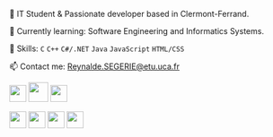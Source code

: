 🚀 IT Student & Passionate developer based in Clermont-Ferrand. 

🌱 Currently learning: Software Engineering and Informatics Systems.

💼 Skills: ``C`` ``C++`` ``C#/.NET`` ``Java`` ``JavaScript`` ``HTML/CSS``

📫 Contact me: Reynalde.SEGERIE@etu.uca.fr

<img src="https://global-uploads.webflow.com/5d0dc87aac109e1ffdbe379c/60ae653a7639216a82aa0070_7x2m3HcBJUs05fsu_zK9Ik2fD-_lSQoCGnP3oGsvpVwWRj2qGlufGIaGczR8uxrZaW72BlOgchjWhxII4UgidQeyF1GMHHaKtJo-yyZZ3eKTfSM6Puxx1BI_EcjEUG646dMwYE8.png" width=30>
<img src="https://brandlogos.net/wp-content/uploads/2022/01/c-brandlogo.net_-512x512.png" width=35>
<img src="https://cdn.jsdelivr.net/npm/@programming-languages-logos/csharp@0.0.0/csharp_256x256.png" width=30>



<img src="https://user-images.githubusercontent.com/74038190/238200426-29fd6286-4e7b-4d6c-818f-c4765d5e39a9.gif" width=30> <img src="https://user-images.githubusercontent.com/74038190/238200428-67f477ed-6624-42da-99f0-1a7b1a16eecb.gif" width=30> <img src="https://user-images.githubusercontent.com/74038190/212257454-16e3712e-945a-4ca2-b238-408ad0bf87e6.gif" width=30> <img src="https://user-images.githubusercontent.com/74038190/212280823-79088828-a258-4a4d-8d6c-96315d5a07af.gif" width=30>
